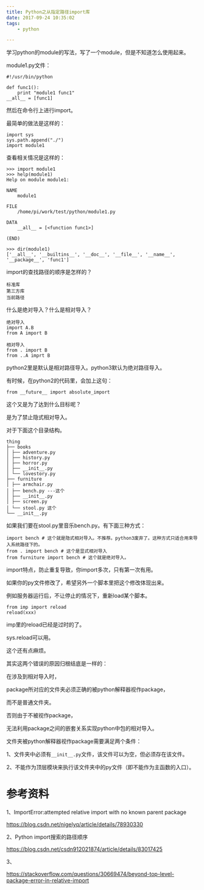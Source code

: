 ```yaml
---
title: Python之从指定路径import库
date: 2017-09-24 10:35:02
tags:
	- python

---
```




学习python的module的写法，写了一个module，但是不知道怎么使用起来。

module1.py文件：

```
#!/usr/bin/python

def func1():
	print "module1 func1"
__all__ = [func1]
```

然后在命令行上进行import。

最简单的做法是这样的：

```
import sys
sys.path.append("./")
import module1

```

查看相关情况是这样的：

```
>>> import module1
>>> help(module1)
Help on module module1:

NAME
    module1

FILE
    /home/pi/work/test/python/module1.py

DATA
    __all__ = [<function func1>]

(END)

>>> dir(module1)
['__all__', '__builtins__', '__doc__', '__file__', '__name__', '__package__', 'func1']
```



import的查找路径的顺序是怎样的？

```
标准库
第三方库
当前路径
```



什么是绝对导入？什么是相对导入？

```
绝对导入
import A.B
from A import B
```

```
相对导入
from . import B
from ..A imprt B
```

python2里是默认是相对路径导入。python3默认为绝对路径导入。

有时候，在python2的代码里，会加上这句：

```
from __future__ import absolute_import
```

这个又是为了达到什么目标呢？

是为了禁止隐式相对导入。

对于下面这个目录结构。

```
thing
├── books
│ ├── adventure.py
│ ├── history.py
│ ├── horror.py
│ ├── __init__.py
│ └── lovestory.py
├── furniture
│ ├── armchair.py
│ ├── bench.py ---这个
│ ├── __init__.py
│ ├── screen.py
│ └── stool.py 这个
└── __init__.py
```

如果我们要在stool.py里音乐bench.py。有下面三种方式：

```
import bench # 这个就是隐式相对导入。不推荐。python3废弃了。这种方式只适合用来导入系统路径下的。
from . import bench # 这个是显式相对导入
from furniture import bench # 这个就是绝对导入。
```



import特点，防止重复导致，你import多次，只有第一次有用。

如果你的py文件修改了，希望另外一个脚本里把这个修改体现出来。

例如服务器运行后，不让停止的情况下，重新load某个脚本。

```
from imp import reload
reload(xxx)
```

imp里的reload已经是过时的了。

sys.reload可以用。



这个还有点麻烦。



其实这两个错误的原因归根结底是一样的：

在涉及到相对导入时，

package所对应的文件夹必须正确的被python解释器视作package，

而不是普通文件夹。

否则由于不被视作package，

无法利用package之间的嵌套关系实现python中包的相对导入。

文件夹被python解释器视作package需要满足两个条件：

1、文件夹中必须有`__init__.py`文件，该文件可以为空，但必须存在该文件。

2、不能作为顶层模块来执行该文件夹中的py文件（即不能作为主函数的入口）。



# 参考资料

1、ImportError:attempted relative import with no known parent package

https://blog.csdn.net/nigelyq/article/details/78930330

2、Python import搜索的路径顺序

https://blog.csdn.net/csdn912021874/article/details/83017425

3、

https://stackoverflow.com/questions/30669474/beyond-top-level-package-error-in-relative-import
